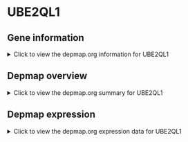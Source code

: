 <h1>UBE2QL1</h1>

<h2>Gene information</h2>
<details>
  <summary>Click to view the depmap.org information for UBE2QL1</summary>
  <iframe src="https://depmap.org/portal/gene/UBE2QL1?tab=about" style="border:none;width:100%;height:800px"></iframe>
</details>

<h2>Depmap overview</h2>
<details>
  <summary>Click to view the depmap.org summary for UBE2QL1</summary>
  <iframe src="https://depmap.org/portal/gene/UBE2QL1?tab=overview" style="border:none;width:100%;height:800px"></iframe>
</details>

<h2>Depmap expression</h2>
<details>
  <summary>Click to view the depmap.org expression data for UBE2QL1</summary>
  <iframe src="https://depmap.org/portal/gene/UBE2QL1?tab=characterization" style="border:none;width:100%;height:800px"></iframe>
</details>


<!--
<h2>Reactome Pathway diagram</h2>
PNAME
-->


